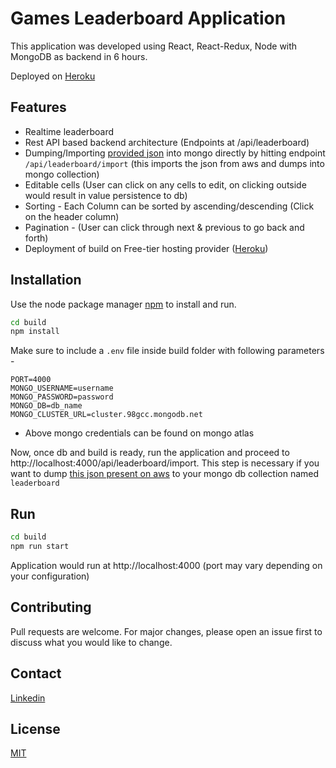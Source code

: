 # Games Leaderboard Application

This application was developed using React, React-Redux, Node with MongoDB as backend in 6 hours.

Deployed on [Heroku](https://games-leaderboard-test.herokuapp.com/)

## Features
- Realtime leaderboard
- Rest API based backend architecture (Endpoints at /api/leaderboard)
- Dumping/Importing [provided json](https://s3-ap-southeast-1.amazonaws.com/he-public-data/TopSellingGamesbb1c49e.json) into mongo directly by hitting endpoint `/api/leaderboard/import` (this imports the json from aws and dumps into mongo collection)
- Editable cells (User can click on any cells to edit, on clicking outside would result in value persistence to db)
- Sorting - Each Column can be sorted by ascending/descending (Click on the header column)
- Pagination - (User can click through next & previous to go back and forth)
- Deployment of build on Free-tier hosting provider ([Heroku](https://games-leaderboard-test.herokuapp.com/))

## Installation

Use the node package manager [npm](https://nodejs.org/en/) to install and run.

```bash
cd build
npm install
```

Make sure to include a `.env` file inside build folder with following parameters -
```
PORT=4000
MONGO_USERNAME=username
MONGO_PASSWORD=password
MONGO_DB=db_name
MONGO_CLUSTER_URL=cluster.98gcc.mongodb.net
```

- Above mongo credentials can be found on mongo atlas

Now, once db and build is ready, run the application and proceed to http://localhost:4000/api/leaderboard/import. This step is necessary if you want to dump [this json present on aws](https://s3-ap-southeast-1.amazonaws.com/he-public-data/TopSellingGamesbb1c49e.json) to your mongo db collection named `leaderboard`

## Run

```bash
cd build
npm run start
```
Application would run at http://localhost:4000 (port may vary depending on your configuration)

## Contributing
Pull requests are welcome. For major changes, please open an issue first to discuss what you would like to change.

## Contact
[Linkedin](https://www.linkedin.com/in/rushabh-wadkar/)

## License
[MIT](https://choosealicense.com/licenses/mit/)
